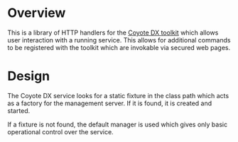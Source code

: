 # Overview

This is a library of HTTP handlers for the [Coyote DX toolkit](https://github.com/sdcote/coyote) which allows user interaction with a running service. This allows for additional commands to be registered with the toolkit which are invokable via secured web pages. 

# Design

The Coyote DX service looks for a static fixture in the class path which acts as a factory for the management server. If it is found, it is created and started.

If a fixture is not found, the default manager is used which gives only basic operational control over the service.
